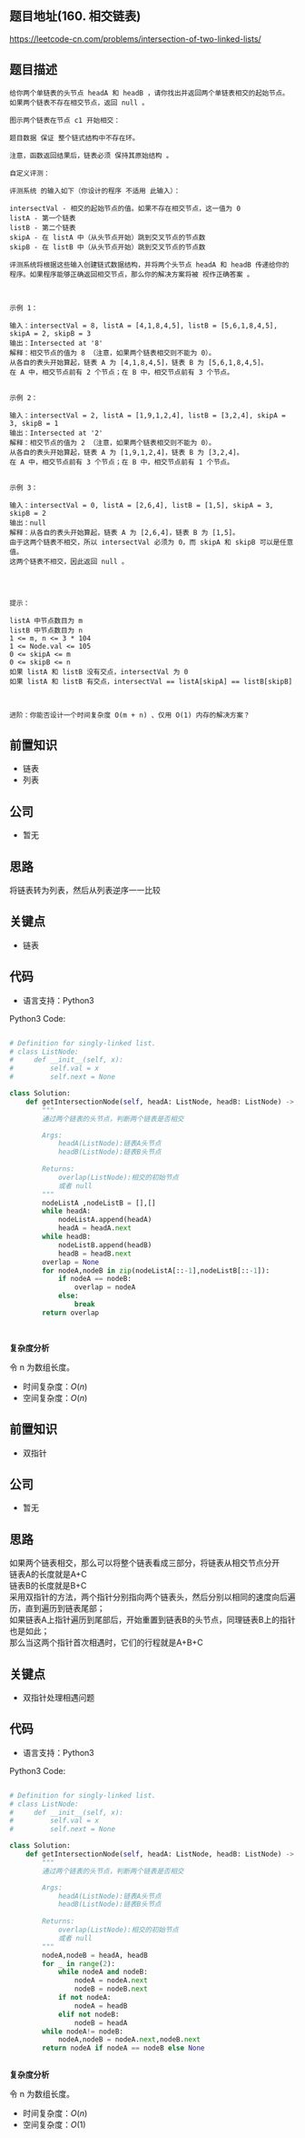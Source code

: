 
## 题目地址(160. 相交链表)

https://leetcode-cn.com/problems/intersection-of-two-linked-lists/

## 题目描述

```
给你两个单链表的头节点 headA 和 headB ，请你找出并返回两个单链表相交的起始节点。如果两个链表不存在相交节点，返回 null 。

图示两个链表在节点 c1 开始相交：

题目数据 保证 整个链式结构中不存在环。

注意，函数返回结果后，链表必须 保持其原始结构 。

自定义评测：

评测系统 的输入如下（你设计的程序 不适用 此输入）：

intersectVal - 相交的起始节点的值。如果不存在相交节点，这一值为 0
listA - 第一个链表
listB - 第二个链表
skipA - 在 listA 中（从头节点开始）跳到交叉节点的节点数
skipB - 在 listB 中（从头节点开始）跳到交叉节点的节点数

评测系统将根据这些输入创建链式数据结构，并将两个头节点 headA 和 headB 传递给你的程序。如果程序能够正确返回相交节点，那么你的解决方案将被 视作正确答案 。

 

示例 1：

输入：intersectVal = 8, listA = [4,1,8,4,5], listB = [5,6,1,8,4,5], skipA = 2, skipB = 3
输出：Intersected at '8'
解释：相交节点的值为 8 （注意，如果两个链表相交则不能为 0）。
从各自的表头开始算起，链表 A 为 [4,1,8,4,5]，链表 B 为 [5,6,1,8,4,5]。
在 A 中，相交节点前有 2 个节点；在 B 中，相交节点前有 3 个节点。


示例 2：

输入：intersectVal = 2, listA = [1,9,1,2,4], listB = [3,2,4], skipA = 3, skipB = 1
输出：Intersected at '2'
解释：相交节点的值为 2 （注意，如果两个链表相交则不能为 0）。
从各自的表头开始算起，链表 A 为 [1,9,1,2,4]，链表 B 为 [3,2,4]。
在 A 中，相交节点前有 3 个节点；在 B 中，相交节点前有 1 个节点。


示例 3：

输入：intersectVal = 0, listA = [2,6,4], listB = [1,5], skipA = 3, skipB = 2
输出：null
解释：从各自的表头开始算起，链表 A 为 [2,6,4]，链表 B 为 [1,5]。
由于这两个链表不相交，所以 intersectVal 必须为 0，而 skipA 和 skipB 可以是任意值。
这两个链表不相交，因此返回 null 。


 

提示：

listA 中节点数目为 m
listB 中节点数目为 n
1 <= m, n <= 3 * 104
1 <= Node.val <= 105
0 <= skipA <= m
0 <= skipB <= n
如果 listA 和 listB 没有交点，intersectVal 为 0
如果 listA 和 listB 有交点，intersectVal == listA[skipA] == listB[skipB]

 

进阶：你能否设计一个时间复杂度 O(m + n) 、仅用 O(1) 内存的解决方案？
```

## 前置知识

- 链表
- 列表

## 公司

- 暂无

## 思路
将链表转为列表，然后从列表逆序一一比较

## 关键点

-  链表

## 代码

- 语言支持：Python3

Python3 Code:

```python

# Definition for singly-linked list.
# class ListNode:
#     def __init__(self, x):
#         self.val = x
#         self.next = None

class Solution:
    def getIntersectionNode(self, headA: ListNode, headB: ListNode) -> ListNode:
        """
        通过两个链表的头节点，判断两个链表是否相交

        Args:
            headA(ListNode):链表A头节点
            headB(ListNode):链表B头节点
        
        Returns:
            overlap(ListNode):相交的初始节点
            或者 null
        """
        nodeListA ,nodeListB = [],[]
        while headA:
            nodeListA.append(headA)
            headA = headA.next 
        while headB:
            nodeListB.append(headB)
            headB = headB.next
        overlap = None
        for nodeA,nodeB in zip(nodeListA[::-1],nodeListB[::-1]):
            if nodeA == nodeB:
                overlap = nodeA
            else:
                break 
        return overlap
            



```


**复杂度分析**

令 n 为数组长度。

- 时间复杂度：$O(n)$
- 空间复杂度：$O(n)$


## 前置知识

- 双指针

## 公司

- 暂无

## 思路
如果两个链表相交，那么可以将整个链表看成三部分，将链表从相交节点分开  
链表A的长度就是A+C  
链表B的长度就是B+C  
采用双指针的方法，两个指针分别指向两个链表头，然后分别以相同的速度向后遍历，直到遍历到链表尾部；  
如果链表A上指针遍历到尾部后，开始重置到链表B的头节点，同理链表B上的指针也是如此；  
那么当这两个指针首次相遇时，它们的行程就是A+B+C  

## 关键点

-  双指针处理相遇问题

## 代码

- 语言支持：Python3

Python3 Code:

```python

# Definition for singly-linked list.
# class ListNode:
#     def __init__(self, x):
#         self.val = x
#         self.next = None

class Solution:
    def getIntersectionNode(self, headA: ListNode, headB: ListNode) -> ListNode:
        """
        通过两个链表的头节点，判断两个链表是否相交

        Args:
            headA(ListNode):链表A头节点
            headB(ListNode):链表B头节点
        
        Returns:
            overlap(ListNode):相交的初始节点
            或者 null
        """
        nodeA,nodeB = headA, headB
        for _ in range(2):
            while nodeA and nodeB:
                nodeA = nodeA.next
                nodeB = nodeB.next
            if not nodeA:
                nodeA = headB
            elif not nodeB:
                nodeB = headA
        while nodeA!= nodeB:
            nodeA,nodeB = nodeA.next,nodeB.next
        return nodeA if nodeA == nodeB else None 



```


**复杂度分析**

令 n 为数组长度。

- 时间复杂度：$O(n)$
- 空间复杂度：$O(1)$
